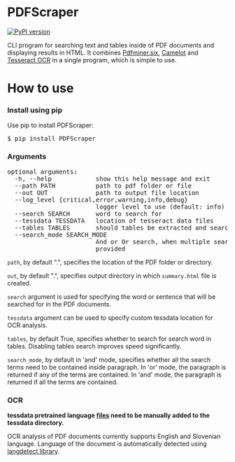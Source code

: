 # PDFScraper
[![PyPI version](https://badge.fury.io/py/PDFScraper.svg)](https://badge.fury.io/py/PDFScraper)

CLI program for searching text and tables inside of PDF documents and displaying results in HTML. It combines [Pdfminer.six](https://github.com/pdfminer/pdfminer.six), [Camelot](https://github.com/camelot-dev/camelot) and [Tesseract OCR](https://github.com/tesseract-ocr/tesseract) in a single program, which is simple to use.

# How to use
### Install using pip

Use pip to install PDFScraper:

<pre>
$ pip install PDFScraper
</pre>

### Arguments
<pre>
optional arguments:
  -h, --help            show this help message and exit
  --path PATH           path to pdf folder or file
  --out OUT             path to output file location
  --log_level {critical,error,warning,info,debug}
                        logger level to use (default: info)
  --search SEARCH       word to search for
  --tessdata TESSDATA   location of tesseract data files
  --tables TABLES       should tables be extracted and searched
  --search_mode SEARCH_MODE
                        And or Or search, when multiple search words are
                        provided
</pre>



`path`, by default ".", specifies the location of the PDF folder or directory.

`out`, by default ".", specifies output directory in which `summary.html` file is created.

`search` argument is used for specifying the word or sentence that will be searched for in the PDF documents.

`tessdata` argument can be used to specify custom tessdata location for OCR analysis.

`tables`, by default True, specifies whether to search for search word in tables. Disabling tables search improves speed significantly.

`search_mode`, by default in 'and' mode, specifies whether all the search terms need to be contained inside paragraph. In 'or' mode, the paragraph is returned if any of the terms are contained. In 'and' mode, the paragraph is returned if all the terms are contained.
### OCR

**tessdata pretrained language [files](https://github.com/tesseract-ocr/tessdata_best) need to be manually added to the tessdata directory.**


OCR analysis of PDF documents currently supports English and Slovenian language. 
Language of the document is automatically detected using [langdetect library](https://github.com/Mimino666/langdetect).

